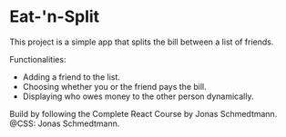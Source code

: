 # Eat-'n-Split

This project is a simple app that splits the bill between a list of friends.

Functionalities:

- Adding a friend to the list.
- Choosing whether you or the friend pays the bill.
- Displaying who owes money to the other person dynamically.

Build by following the Complete React Course by Jonas Schmedtmann.
@CSS: Jonas Schmedtmann.
